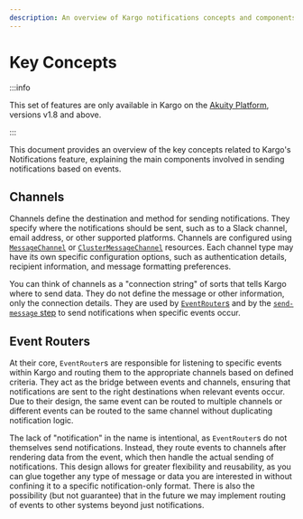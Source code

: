```yaml
---
description: An overview of Kargo notifications concepts and components.
---
```


# Key Concepts

<span class="tag professional"></span>
<span class="tag beta"></span>

:::info

This set of features are only available in Kargo on the [Akuity
Platform](https://akuity.io/akuity-platform), versions v1.8 and above.

:::

This document provides an overview of the key concepts related to Kargo's Notifications feature,
explaining the main components involved in sending notifications based on events.

## Channels

Channels define the destination and method for sending notifications. They specify where the
notifications should be sent, such as to a Slack channel, email address, or other supported platforms.
Channels are configured using [`MessageChannel`](../../../20-how-to-guides/20-working-with-projects.md#message-channels)
or [`ClusterMessageChannel`](../../../../40-operator-guide/35-cluster-configuration.md#cluster-message-channels)
resources. Each channel type may have its own specific configuration options, such as authentication details,
recipient information, and message formatting preferences.

You can think of channels as a "connection string" of sorts that tells Kargo where to send data.
They do not define the message or other information, only the connection details. They are used by
[`EventRouter`s](#event-routers) and by the [`send-message`
step](../../30-promotion-steps/send-message.md) to send notifications when specific events occur.

## Event Routers

At their core, `EventRouter`s are responsible for listening to specific events within Kargo and routing
them to the appropriate channels based on defined criteria. They act as the bridge between events and
channels, ensuring that notifications are sent to the right destinations when relevant events occur. Due to their design, the same event can be
routed to multiple channels or different events can be routed to the same channel without duplicating
notification logic.

The lack of "notification" in the name is intentional, as `EventRouter`s do not themselves send
notifications. Instead, they route events to channels after rendering data from the event, which
then handle the actual sending of notifications. This design allows for greater flexibility and
reusability, as you can glue together any type of message or data you are interested in without
confining it to a specific notification-only format. There is also the possibility (but not
guarantee) that in the future we may implement routing of events to other systems beyond just
notifications.
